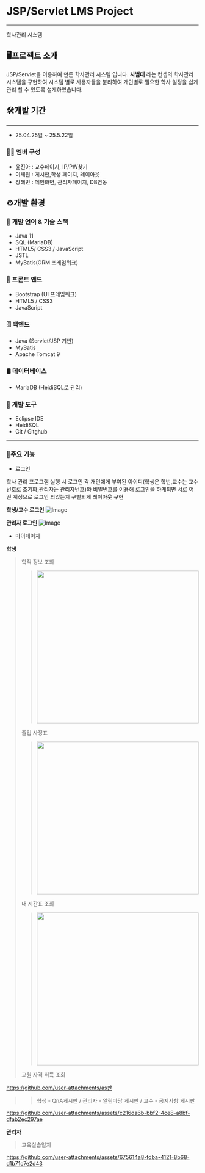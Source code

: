 # JSP/Servlet LMS Project
---
학사관리 시스템

🖥️프로젝트 소개
---
JSP/Servlet을 이용하여 만든 학사관리 시스템 입니다.
**사범대** 라는 컨셉의 학사관리 시스템을 구현하여 시스템 별로 사용자들을 분리하여 개인별로 필요한 학사 일정을 쉽게 관리 할 수 있도록 설계하였습니다.

## 🛠️개발 기간
---
+ 25.04.25일 ~ 25.5.22일

### 🧑‍💻 멤버 구성
+ 윤진아 : 교수페이지, IP/PW찾기
+ 이채원 : 게시판,학생 페이지, 레이아웃
+ 장혜민 : 메인화면, 관리자페이지, DB연동

## ⚙️개발 환경

### 🔧 개발 언어 & 기술 스택
+ Java 11
+ SQL (MariaDB)
+ HTML5/ CSS3 / JavaScript
+ JSTL
+ MyBatis(ORM 프레임워크)

    
### 🎨 프론트 엔드
+ Bootstrap (UI 프레임워크)
+ HTML5 / CSS3
+ JavaScript

    
### 🗄 백엔드
+ Java (Servlet/JSP 기반)
+ MyBatis
+ Apache Tomcat 9

    
### 🛢 데이터베이스
+ MariaDB (HeidiSQL로 관리)

    
### 🧰 개발 도구
+ Eclipse IDE
+ HeidiSQL
+ Git / Gitghub

---
### 📌주요 기능
+ 로그인

학사 관리 프로그램 실행 시 로그인 각 개인에게 부여된 아이디(학생은 학번,교수는 교수번호로 초기화,관리자는 관리자번호)와 비밀번호를 이용해 로그인을 하게되면 서로 어떤 계정으로 로그인 되었는지 구별되게 레이아웃 구현


**학생/교수 로그인**
![Image](https://github.com/user-attachments/assets/96f2304c-ed04-4860-98e5-ea747bb9add9)


**관리자 로그인**
![Image](https://github.com/user-attachments/assets/ef1ff4ab-8ced-4ae5-93ac-45b91e856e5a)

+ 마이페이지

**학생**
> 학적 정보 조회
>> <img src="https://github.com/user-attachments/assets/9c7f87ca-49e4-465c-a31d-8000c52dc17a"  width="100%" height="400"/>
> 졸업 사정표
>> <img src="https://github.com/user-attachments/assets/c53ef4a6-d0a2-49e2-933d-f8c40ba06d5e"  width="100%" height="400"/>
> 내 시간표 조회
>> <img src="https://github.com/user-attachments/assets/b585097c-b596-4a54-a19e-f552f2ab700a"  width="100%" height="400"/>
> 교원 자격 취득 조회


https://github.com/user-attachments/as판
>> 학생 - QnA게시판 / 관리자 - 알림마당 게시판 / 교수 - 공지사항 게시판


https://github.com/user-attachments/assets/c216da6b-bbf2-4ce8-a8bf-dfab2ec297ae



**관리자**
> 교육실습일지

https://github.com/user-attachments/assets/675614a8-fdba-4121-8b68-d1b71c7e2d43


